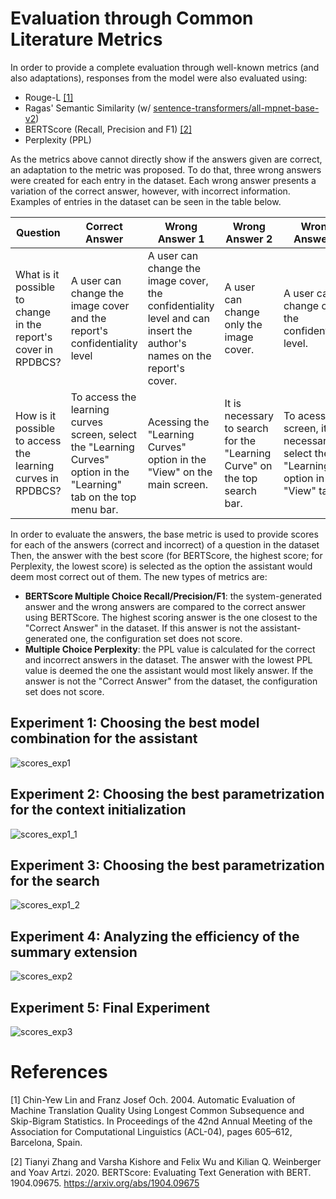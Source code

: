 # Evaluation through Common Literature Metrics
In order to provide a complete evaluation through well-known metrics (and also adaptations), responses from the model were also evaluated using:
- Rouge-L [[1]](#1)
- Ragas' Semantic Similarity (w/ [sentence-transformers/all-mpnet-base-v2](https://huggingface.co/sentence-transformers/all-mpnet-base-v2))
- BERTScore (Recall, Precision and F1) [[2]](#2)
- Perplexity (PPL)

As the metrics above cannot directly show if the answers given are correct, an adaptation to the metric was proposed.
To do that, three wrong answers were created for each entry in the dataset.
Each wrong answer presents a variation of the correct answer, however, with incorrect information.
Examples of entries in the dataset can be seen in the table below.

 | Question | Correct Answer | Wrong Answer 1 | Wrong Answer 2 | Wrong Answer 3 |
 | - | - | - | - | - | 
 | What is it possible to change in the report's cover in RPDBCS? | A user can change the image cover and the report's confidentiality level | A user can change the image cover, the confidentiality level and can insert the author's names on the report's cover. | A user can change only the image cover. | A user can change only the confidentiality level. | 
 | How is it possible to access the learning curves in RPDBCS? | To access the learning curves screen, select the "Learning Curves" option in the "Learning" tab on the top menu bar. | Acessing the "Learning Curves" option in the "View" on the main screen. | It is necessary to search for the "Learning Curve" on the top search bar. | To acess the screen, it is necessary to select the "Learning" option in the "View" tab. | 

In order to evaluate the answers, the base metric is used to provide scores for each of the answers (correct and incorrect) of a question in the dataset
Then, the answer with the best score (for BERTScore, the highest score; for Perplexity, the lowest score) is selected as the option the assistant would deem most correct out of them.
The new types of metrics are:

- **BERTScore Multiple Choice Recall/Precision/F1**: the system-generated answer and the wrong answers are compared to the correct answer using BERTScore. The highest scoring answer is the one closest to the "Correct Answer" in the dataset. If this answer is not the assistant-generated one, the configuration set does not score.
- **Multiple Choice Perplexity**: the PPL value is calculated for the correct and incorrect answers in the dataset. The answer with the lowest PPL value is deemed the one the assistant would most likely answer. If the answer is not the "Correct Answer" from the dataset, the configuration set does not score.

## Experiment 1: Choosing the best model combination for the assistant
![scores_exp1](https://github.com/user-attachments/assets/760c9fb6-3ce6-4288-a9f0-117b1267d31e)

## Experiment 2: Choosing the best parametrization for the context initialization
![scores_exp1_1](https://github.com/user-attachments/assets/d32e0dd9-9e3a-4270-8b25-4187affc0fed)

## Experiment 3: Choosing the best parametrization for the search
![scores_exp1_2](https://github.com/user-attachments/assets/f7b798c5-2a7e-4165-a627-e475c2e6d223)

## Experiment 4: Analyzing the efficiency of the summary extension
![scores_exp2](https://github.com/user-attachments/assets/d0f1e3eb-c69b-46df-8725-dc56173243cf)

## Experiment 5: Final Experiment
![scores_exp3](https://github.com/user-attachments/assets/f5fddef8-05c3-48fa-b37c-ad3d437d2f9e)

# References
<a id="1">[1]</a>
Chin-Yew Lin and Franz Josef Och. 2004. Automatic Evaluation of Machine Translation Quality Using Longest Common Subsequence and Skip-Bigram Statistics. In Proceedings of the 42nd Annual Meeting of the Association for Computational Linguistics (ACL-04), pages 605–612, Barcelona, Spain.

<a id="2">[2]</a>
Tianyi Zhang and Varsha Kishore and Felix Wu and Kilian Q. Weinberger and Yoav Artzi. 2020. BERTScore: Evaluating Text Generation with BERT. 1904.09675. https://arxiv.org/abs/1904.09675
